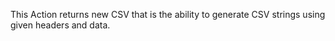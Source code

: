 This Action returns new CSV that is the ability to generate CSV strings using given headers and data.
